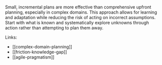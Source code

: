 Small, incremental plans are more effective than comprehensive upfront planning, especially in complex domains. This approach allows for learning and adaptation while reducing the risk of acting on incorrect assumptions. Start with what is known and systematically explore unknowns through action rather than attempting to plan them away.

Links:
- [[complex-domain-planning]]
- [[friction-knowledge-gap]]
- [[agile-pragmatism]]
